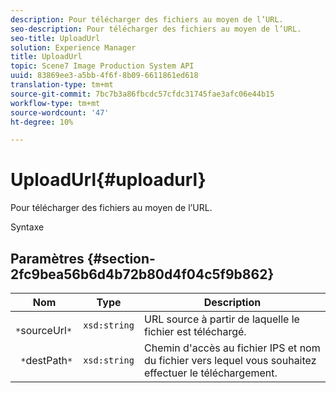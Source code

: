 ```yaml
---
description: Pour télécharger des fichiers au moyen de l’URL.
seo-description: Pour télécharger des fichiers au moyen de l’URL.
seo-title: UploadUrl
solution: Experience Manager
title: UploadUrl
topic: Scene7 Image Production System API
uuid: 83869ee3-a5bb-4f6f-8b09-6611861ed618
translation-type: tm+mt
source-git-commit: 7bc7b3a86fbcdc57cfdc31745fae3afc06e44b15
workflow-type: tm+mt
source-wordcount: '47'
ht-degree: 10%

---
```



# UploadUrl{#uploadurl}

Pour télécharger des fichiers au moyen de l’URL.

Syntaxe

## Paramètres {#section-2fc9bea56b6d4b72b80d4f04c5f9b862}

| Nom | Type | Description |
|---|---|---|
| ` *`sourceUrl`*` | `xsd:string` | URL source à partir de laquelle le fichier est téléchargé. |
| ` *`destPath`*` | `xsd:string` | Chemin d&#39;accès au fichier IPS et nom du fichier vers lequel vous souhaitez effectuer le téléchargement. |

